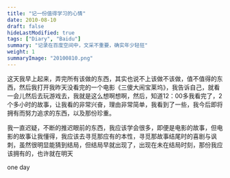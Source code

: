 ```yaml
---
title: "记一份值得学习的心情"
date: 2010-08-10
draft: false
hideLastModified: true
tags: ["Diary", "Baidu"]
summary: "记录在百度空间中，文采不重要，确实年少轻狂"
weight: 1
summaryImage: "20100810.png"
---
```


这天我早上起来，弄完所有该做的东西，其实也说不上该做不该做，值不值得的东西，然后我打开我昨天没看完的一个电影《三傻大闹宝莱坞》，我告诉自己，就看一会儿然后去玩游戏去，我就是这么想啊想啊，然后，知道12：00多我看完了，2个多小时的故事，让我看的非常兴奋，理由非常简单，我看到了一些，我今后即将拥有而努力追求的东西，以及那份珍重。

我一直迟疑，不断的推迟眼前的东西，我应该学会很多，即便是电影的故事，但电影的故事让我懂得，我应该去寻觅那应有的本性，寻觅那故事结尾时的喜剧与讽刺，虽然很明显能猜到结局，但结局早就出现了，出现在未在结局时刻，那份我应该拥有的，也许就在明天

one day
